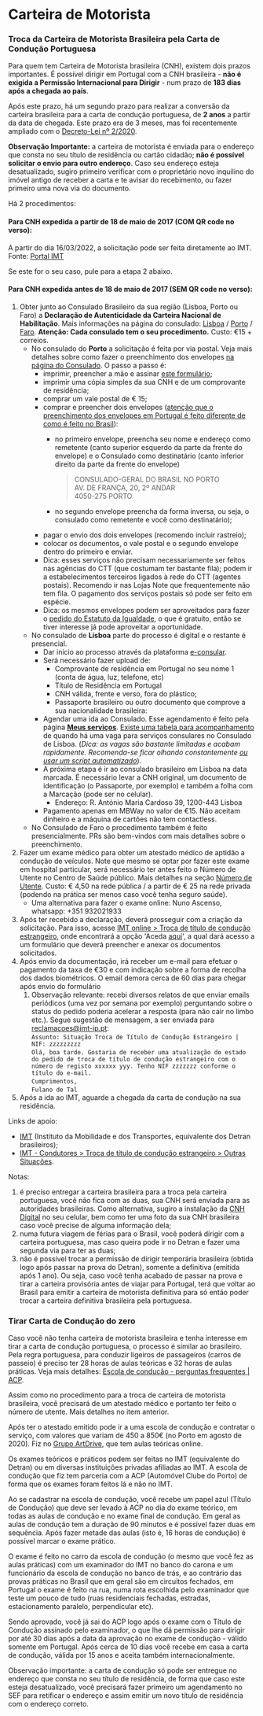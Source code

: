 # Carteira de Motorista

### Troca da Carteira de Motorista Brasileira pela Carta de Condução Portuguesa

Para quem tem Carteira de Motorista brasileira (CNH), existem dois prazos importantes. É possível dirigir em Portugal com a CNH brasileira - **não é exigida a Permissão Internacional para Dirigir** - num prazo de **183 dias após a chegada ao país**.

Após este prazo, há um segundo prazo para realizar a conversão da carteira brasileira para a carta de condução portuguesa, de **2 anos** a partir da data de chegada. Este prazo era de 3 meses, mas foi recentemente ampliado com o [Decreto-Lei nº 2/2020](https://dre.pt/home/-/dre/128071719/details/maximized).

**Observação Importante:** a carteira de motorista é enviada para o endereço que consta no seu título de residência ou cartão cidadão; **não é possível solicitar o envio para outro endereço**. Caso seu endereço esteja desatualizado, sugiro primeiro verificar com o proprietário novo inquilino do imóvel antigo de receber a carta e te avisar do recebimento, ou fazer primeiro uma nova via do documento.

Há 2 procedimentos:

#### Para CNH expedida a partir de 18 de maio de 2017 (COM QR code no verso):

A partir do dia 16/03/2022, a solicitação pode ser feita diretamente ao IMT. Fonte: [Portal IMT](https://www.imt-ip.pt/sites/IMTT/Portugues/Noticias/Paginas/Brasil-disponibiliza-tecnologia-tc.aspx)

Se este for o seu caso, pule para a etapa 2 abaixo.

#### Para CNH expedida antes de 18 de maio de 2017 (SEM QR code no verso):

1. Obter junto ao Consulado Brasileiro da sua região (Lisboa, Porto ou Faro) a **Declaração de Autenticidade da Carteira Nacional de Habilitação**. Mais informações na página do consulado: [Lisboa](http://cglisboa.itamaraty.gov.br/pt-br/cnh\_-\_declaracao\_de\_autenticidade.xml) / [Porto](http://porto.itamaraty.gov.br/pt-br/cnh\_-\_declaracao\_de\_autenticidade.xml) / [Faro](http://faro.itamaraty.gov.br/pt-br/cnh.xml). **Atenção: Cada consulado tem o seu procedimento.** Custo: €15 + correios.
   * No consulado do **Porto** a solicitação é feita por via postal. Veja mais detalhes sobre como fazer o preenchimento dos envelopes [na página do Consulado](http://porto.itamaraty.gov.br/pt-br/servicos\_por\_correio.xml). O passo a passo é:
     * imprimir, preencher a mão e assinar [este formulário](https://sistemas.mre.gov.br/kitweb/datafiles/Porto/pt-br/file/FORMUL%C3%81RIO%20SERVI%C3%87O\(3\).pdf);
     * imprimir uma cópia simples da sua CNH e de um comprovante de residência;
     * comprar um vale postal de € 15;
     * comprar e preencher dois envelopes ([atenção que o preenchimento dos envelopes em Portugal é feito diferente de como é feito no Brasil](https://github.com/nighto/brasil-portugal#preenchimento-de-envelopes-de-cartas)):
       *   no primeiro envelope, preencha seu nome e endereço como remetente (canto superior esquerdo da parte da frente do envelope) e o Consulado como destinatário (canto inferior direito da parte da frente do envelope)

           > CONSULADO-GERAL DO BRASIL NO PORTO\
           > AV. DE FRANÇA, 20, 2º ANDAR\
           > 4050-275 PORTO
       * no segundo envelope preencha da forma inversa, ou seja, o consulado como remetente e você como destinatário);
     * pagar o envio dos dois envelopes (recomendo incluir rastreio);
     * colocar os documentos, o vale postal e o segundo envelope dentro do primeiro e enviar.
     * Dica: esses serviços não precisam necessariamente ser feitos nas agências do CTT (que costumam ter bastante fila); podem ir a estabelecimentos terceiros ligados à rede do CTT (agentes postais). Recomendo ir nas Lojas Note que frequentemente não tem fila. O pagamento dos serviços postais só pode ser feito em espécie.
     * Dica: os mesmos envelopes podem ser aproveitados para fazer o [pedido do Estatuto da Igualdade](https://github.com/nighto/brasil-portugal#estatuto-de-igualdade), o que é gratuito, então se tiver interesse já pode aproveitar a oportunidade.
   * No consulado de **Lisboa** parte do processo é digital e o restante é presencial.
     * Dar inicio ao processo através da plataforma [e-consular](https://ec-lisboa.itamaraty.gov.br/new-process).
     * Será necessário fazer upload de:
       * Comprovante de residência em Portugal no seu nome 1 (conta de água, luz, telefone, etc)
       * Título de Residência em Portugal
       * CNH válida, frente e verso, fora do plástico;
       * Passaporte brasileiro ou outro documento que comprove a sua nacionalidade brasileira:
     * Agendar uma ida ao Consulado. Esse agendamento é feito pela página [**Meus serviços**](https://ec-lisboa.itamaraty.gov.br/user-main). [Existe uma tabela para acompanhamento](https://ec-lisboa.itamaraty.gov.br/availability) de quando há uma vaga para serviços consulares no Consulado de Lisboa. (_Dica: as vagas são bastante limitadas e acabam rapidamente. Recomenda-se ficar olhando constantemente_ [_ou usar um script automatizado_](https://github.com/icaromh/marcar\_cnh)).
     * A próxima etapa é ir ao consulado brasileiro em Lisboa na data marcada. É necessário levar a CNH original, um documento de identificação (o Passaporte, por exemplo) e também a folha com a Marcação (pode ser no celular).
       * Endereço: R. António Maria Cardoso 39, 1200-443 Lisboa
     * Pagamento apenas em MBWay no valor de €15. Não aceitam dinheiro e a máquina de cartões não tem contactless.
   * No Consulado de Faro o procedimento também é feito presencialmente. PRs são bem-vindos com mais detalhes sobre o preenchimento.
2. Fazer um exame médico para obter um atestado médico de aptidão a condução de veículos. Note que mesmo se optar por fazer este exame em hospital particular, será necessário ter antes feito o Número de Utente no Centro de Saúde público. Mais detalhes na seção [Número de Utente](https://github.com/nighto/brasil-portugal#n%C3%BAmero-de-utente). Custo: € 4,50 na rede pública / a partir de € 25 na rede privada (podendo na prática ser menos caso você tenha seguro saúde).
   * Uma alternativa para fazer o exame online: Nuno Ascenso, whatsapp: +351 932021933
3. Após ter recebido a declaração, deverá prosseguir com a criação da solicitação. Para isso, acesse [IMT online > Troca de título de condução estrangeiro](http://www.imtonline.pt/index.php/troca-de-titulos-conducao-estrangeiros/troca-de-titulos-de-conducao109/9-uncategorised/1647-2-situacao-24), onde encontrará a opção 'Aceda [aqui](https://www.cognitoforms.com/IMT6/TROCADET%C3%8DTULOSDECONDU%C3%87%C3%83OESTRANGEIROS30)', a qual dará acesso a um formulário que deverá preencher e anexar os documentos solicitados.
4. Após envio da documentação, irá receber um e-mail para efetuar o pagamento da taxa de €30 e com indicação sobre a forma de recolha dos dados biométricos. O email demora cerca de 60 dias para chegar após envio do formulário
   1. Observação relevante: recebi diversos relatos de que enviar emails periódicos (uma vez por semana por exemplo) perguntando sobre o status do pedido poderia acelerar a resposta (para não cair no limbo etc.). Segue sugestão de mensagem, a ser enviada para reclamacoes@imt-ip.pt:\
      `Assunto: Situação Troca de Título de Condução Estrangeiro | NIF: zzzzzzzzz`\
      `Olá, boa tarde. Gostaria de receber uma atualização do estado do pedido de troca de título de condução estrangeiro com o número de registo xxxxxx yyy. Tenho NIF zzzzzzz conforme o título do e-mail.`\
      `Cumprimentos,`\
      `Fulano de Tal`
5. Após a ida ao IMT, aguarde a chegada da carta de condução na sua residência.

Links de apoio:

* [IMT](http://www.imt-ip.pt/sites/IMTT/Portugues/Paginas/IMTHome.aspx) (Instituto da Mobilidade e dos Transportes, equivalente dos Detran brasileiros);
* [IMT - Condutores > Troca de título de condução estrangeiro > Outras Situações](http://www.imt-ip.pt/sites/IMTT/Portugues/Condutores/TrocaCartaConducao/OutrasSituacoes/Paginas/OutrasSituacoes.aspx).

Notas:

1. é preciso entregar a carteira brasileira para a troca pela carteira portuguesa, você não fica com as duas, sua CNH será enviada para as autoridades brasileiras. Como alternativa, sugiro a instalação da [CNH Digital](https://servicos.serpro.gov.br/cnh-digital/) no seu celular, bem como ter uma foto da sua CNH brasileira caso você precise de alguma informação dela;
2. numa futura viagem de férias para o Brasil, você poderá dirigir com a carteira portuguesa, mas caso queira pode ir no Detran e fazer uma segunda via para ter as duas;
3. não é possível trocar a permissão de dirigir temporária brasileira (obtida logo após passar na prova do Detran), somente a definitiva (emitida após 1 ano). Ou seja, caso você tenha acabado de passar na prova e tirar a carteira provisória antes de viajar para Portugal, terá que voltar ao Brasil para emitir a carteira de motorista definitiva para só então poder trocar a carteira definitiva brasileira pela portuguesa.

### Tirar Carta de Condução do zero

Caso você não tenha carteira de motorista brasileira e tenha interesse em tirar a carta de condução portuguesa, o processo é similar ao brasileiro. Pela regra portuguesa, para conduzir ligeiros de passageiros (carros de passeio) é preciso ter 28 horas de aulas teóricas e 32 horas de aulas práticas. Veja mais detalhes: [Escola de condução - perguntas frequentes | ACP](https://www.acp.pt/servicos/carta-de-conducao/tirar-carta-de-conducao-no-acp/questoes-frequentes).

Assim como no procedimento para a troca de carteira de motorista brasileira, você precisará de um atestado médico e portanto ter feito o número de utente. Mais detalhes no item anterior.

Após ter o atestado emitido pode ir a uma escola de condução e contratar o serviço, com valores que variam de 450 a 850€ (no Porto em agosto de 2020). Fiz no [Grupo ArtDrive](https://www.grupoartdrive.pt), que tem aulas teóricas online.

Os exames teóricos e práticos podem ser feitas no IMT (equivalente do Detran) ou em diversas instituições privadas afiliadas ao IMT. A escola de condução que fiz tem parceria com a ACP (Automóvel Clube do Porto) de forma que os exames foram feitos lá e não no IMT.

Ao se cadastrar na escola de condução, você recebe um papel azul (Título de Condução) que deve ser levado à ACP no dia do exame teórico, em todas as aulas de condução e no exame final de condução. Em geral as aulas de condução tem a duração de 90 minutos e é possível fazer duas em sequência. Após fazer metade das aulas (isto é, 16 horas de condução) é possível marcar o exame prático.

O exame é feito no carro da escola de condução (o mesmo que você fez as aulas práticas) com um examinador do IMT no banco do carona e um funcionário da escola de condução no banco de trás, e ao contrário das provas práticas no Brasil que em geral são em circuitos fechados, em Portugal o exame é feito na rua, numa rota escolhida pelo examinador que teste um pouco de tudo (ruas residenciais fechadas, estradas, estacionamento paralelo, perpendicular etc).

Sendo aprovado, você já sai do ACP logo após o exame com o Título de Condução assinado pelo examinador, o que lhe dá permissão para dirigir por até 30 dias após a data da aprovação no exame de condução - válido somente em Portugal. Após cerca de 10 dias você recebe em casa a carta de condução, válida por 15 anos e aceita também internacionalmente.

Observação importante: a carta de condução só pode ser entregue no endereço que consta no seu título de residência, de forma que caso este esteja desatualizado, você precisará fazer primeiro um agendamento no SEF para retificar o endereço e assim emitir um novo título de residência com o endereço correto.
